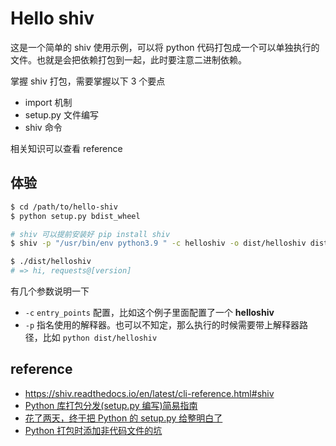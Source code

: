 # Hello shiv

这是一个简单的 shiv 使用示例，可以将 python 代码打包成一个可以单独执行的文件。也就是会把依赖打包到一起，此时要注意二进制依赖。

掌握 shiv 打包，需要掌握以下 3 个要点

- import 机制
- setup.py 文件编写
- shiv 命令

相关知识可以查看 reference

## 体验

```sh
$ cd /path/to/hello-shiv
$ python setup.py bdist_wheel

# shiv 可以提前安装好 pip install shiv
$ shiv -p "/usr/bin/env python3.9 " -c helloshiv -o dist/helloshiv dist/hello-1.0-py3-none-any.whl

$ ./dist/helloshiv
# => hi, requests@[version]
```

有几个参数说明一下

- `-c` `entry_points` 配置，比如这个例子里面配置了一个 **helloshiv**
- `-p` 指名使用的解释器。也可以不知定，那么执行的时候需要带上解释器路径，比如 `python dist/helloshiv`

## reference

- https://shiv.readthedocs.io/en/latest/cli-reference.html#shiv
- [Python 库打包分发(setup.py 编写)简易指南](https://blog.konghy.cn/2018/04/29/setup-dot-py/)
- [花了两天，终于把 Python 的 setup.py 给整明白了](https://zhuanlan.zhihu.com/p/276461821)
- [Python 打包时添加非代码文件的坑](https://zhuanlan.zhihu.com/p/24312755)

